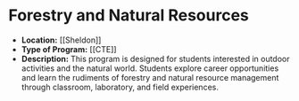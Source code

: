 # Forestry and Natural Resources
- **Location:** [[Sheldon]]
- **Type of Program:** [[CTE]]
- **Description:** This program is designed for students interested in outdoor activities and the natural world. Students explore career opportunities and learn the rudiments of forestry and natural resource management through classroom, laboratory, and field experiences.
